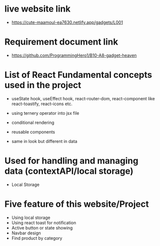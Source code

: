 
# live website link

- https://cute-maamoul-ea7630.netlify.app/gadgets/L001

#  Requirement document link

- https://github.com/ProgrammingHero1/B10-A8-gadget-heaven

# List of React Fundamental concepts used in the project

- useState hook, useEffect hook, react-router-dom, react-component like react-toastify,   react-icons etc. 

- using ternery operator into jsx file 
- conditional rendering
- reusable components
- same in look but different in data  

# Used for handling and managing data (contextAPI/local storage)

- Local Storage

# Five feature of this website/Project

- Using local storage 
- Using react toast for notification
- Active button or state showing
- Navbar design 
- Find product by category